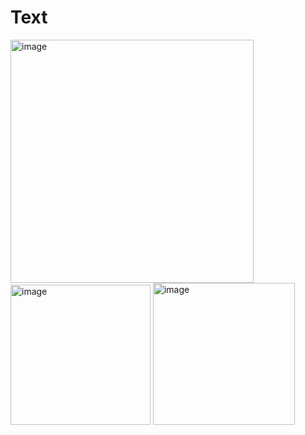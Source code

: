# Text
<img width="389" alt="image" src="https://github.com/liormary/Text/assets/92310322/af1a236a-a499-4764-9ae4-6024eab8fb45">
<img width="224" alt="image" src="https://github.com/liormary/Text/assets/92310322/79e67da8-e838-49fd-aebd-51a0eb5d6d44">
<img width="227" alt="image" src="https://github.com/liormary/Text/assets/92310322/8d5d7cdb-432f-4e54-aac4-39d3df2643e3">


